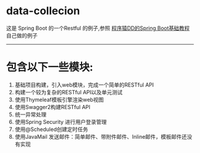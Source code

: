 # data-collecion

这是 Spring Boot 的一个Restful 的例子,参照 [程序猿DD的Spring Boot基础教程](http://blog.didispace.com) 自己做的例子

---

# 包含以下一些模块:
1. 基础项目构建，引入web模块，完成一个简单的RESTful API
2. 构建一个较为复杂的RESTful API以及单元测试
3. 使用Thymeleaf模板引擎渲染web视图
4. 使用Swagger2构建RESTful API
5. 统一异常处理
6. 使用Spring Security 进行用户登录管理
7. 使用@Scheduled创建定时任务
8. 使用JavaMail 发送邮件：简单邮件、带附件邮件、Inline邮件，模板邮件还没有实现
